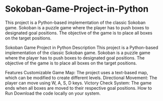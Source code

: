 # Sokoban-Game-Project-in-Python
 This project is a Python-based implementation of the classic Sokoban game. Sokoban is a puzzle game where the player has to push boxes to designated goal positions. The objective of the game is to place all boxes on the target positions.


Sokoban Game Project in Python
Description
This project is a Python-based implementation of the classic Sokoban game. Sokoban is a puzzle game where the player has to push boxes to designated goal positions. The objective of the game is to place all boxes on the target positions.

Features
Customizable Game Map: The project uses a text-based map, which can be modified to create different levels.
Directional Movement: The player can move using W, A, S, D keys.
Victory Check System: The game ends when all boxes are moved to their respective goal positions.
How to Run
Download the code locally on your system.
